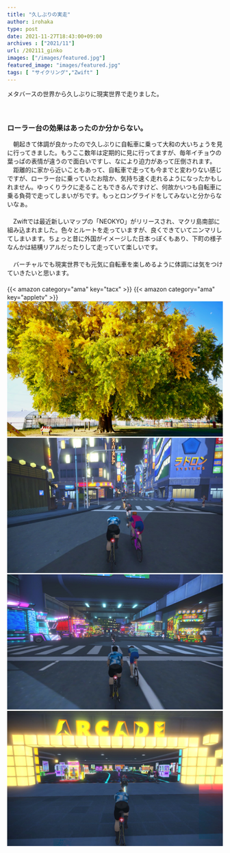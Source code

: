 ```yaml
---
title: "久しぶりの実走"
author: irohaka
type: post
date: 2021-11-27T18:43:00+09:00
archives : ["2021/11"]
url: /202111_ginko
images: ["/images/featured.jpg"]
featured_image: "images/featured.jpg"
tags: [ "サイクリング","Zwift" ]
---
```


メタバースの世界から久しぶりに現実世界で走りました。    
<!--more-->
　  

### ローラー台の効果はあったのか分からない。
　朝起きて体調が良かったので久しぶりに自転車に乗って大和の大いちょうを見に行ってきました。もうここ数年は定期的に見に行ってますが、毎年イチョウの葉っぱの表情が違うので面白いですし、なにより迫力があって圧倒されます。  
　距離的に家から近いこともあって、自転車で走っても今までと変わりない感じですが、ローラー台に乗っていたお陰か、気持ち速く走れるようになったかもしれません。ゆっくりラクに走ることもできるんですけど、何故かいつも自転車に乗る負荷で走ってしまいがちです。もっとロングライドをしてみないと分からないなぁ。  
　　  
　Zwiftでは最近新しいマップの「NEOKYO」がリリースされ、マクリ島南部に組み込まれました。色々とルートを走っていますが、良くできていてニンマリしてしまいます。ちょっと昔に外国がイメージした日本っぽくもあり、下町の様子なんかは結構リアルだったりして走っていて楽しいです。  
　  
　バーチャルでも現実世界でも元気に自転車を楽しめるように体調には気をつけていきたいと思います。  
　  
{{< amazon category="ama" key="tacx" >}}
{{< amazon category="ama" key="appletv" >}}
　  
![今年はまもなく見ごろです。](images/2021-1127-01.jpg)  
![よくありそうな街かど](images/2021-1127-02.jpg)  
![デコトラストリート](images/2021-1127-03.jpg)  
![ゲーセンの中でZwiftやっている人がいて笑った。](images/2021-1127-04.jpg)  
